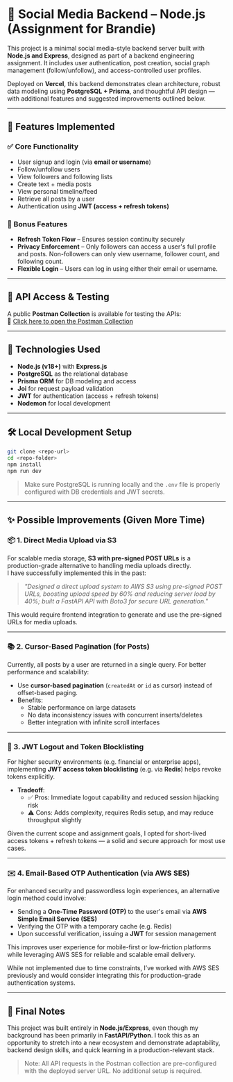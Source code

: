 # 🧠 Social Media Backend – Node.js (Assignment for Brandie)

This project is a minimal social media-style backend server built with **Node.js and Express**, designed as part of a backend engineering assignment. It includes user authentication, post creation, social graph management (follow/unfollow), and access-controlled user profiles.

Deployed on **Vercel**, this backend demonstrates clean architecture, robust data modeling using **PostgreSQL + Prisma**, and thoughtful API design — with additional features and suggested improvements outlined below.

---

## 🚀 Features Implemented

### ✅ Core Functionality
- User signup and login (via **email or username**)
- Follow/unfollow users
- View followers and following lists
- Create text + media posts
- View personal timeline/feed
- Retrieve all posts by a user
- Authentication using **JWT (access + refresh tokens)**

### 🔐 Bonus Features
- **Refresh Token Flow** – Ensures session continuity securely
- **Privacy Enforcement** – Only followers can access a user's full profile and posts. Non-followers can only view username, follower count, and following count.
- **Flexible Login** – Users can log in using either their email or username.

---

## 🧪 API Access & Testing

A public **Postman Collection** is available for testing the APIs:  
🔗 [Click here to open the Postman Collection](https://www.postman.com/team777-7613/workspace/my-workspace/collection/29450091-e971895c-6e78-4e53-b595-360808dd8cd0?action=share&creator=29450091&active-environment=29450091-9b132525-19c7-402b-82e9-06f2279b6b0f)

---

## 🧰 Technologies Used

- **Node.js (v18+)** with **Express.js**
- **PostgreSQL** as the relational database
- **Prisma ORM** for DB modeling and access
- **Joi** for request payload validation
- **JWT** for authentication (access + refresh tokens)
- **Nodemon** for local development

---

## 🛠️ Local Development Setup

```bash
git clone <repo-url>
cd <repo-folder>
npm install
npm run dev
```

> Make sure PostgreSQL is running locally and the `.env` file is properly configured with DB credentials and JWT secrets.

---

## ✨ Possible Improvements (Given More Time)

### 📦 1. Direct Media Upload via S3
For scalable media storage, **S3 with pre-signed POST URLs** is a production-grade alternative to handling media uploads directly.  
I have successfully implemented this in the past:
> *"Designed a direct upload system to AWS S3 using pre-signed POST URLs, boosting upload speed by 60% and reducing server load by 40%; built a FastAPI API with Boto3 for secure URL generation."*

This would require frontend integration to generate and use the pre-signed URLs for media uploads.

---

### 📚 2. Cursor-Based Pagination (for Posts)
Currently, all posts by a user are returned in a single query. For better performance and scalability:
- Use **cursor-based pagination** (`createdAt` or `id` as cursor) instead of offset-based paging.
- Benefits:
  - Stable performance on large datasets
  - No data inconsistency issues with concurrent inserts/deletes
  - Better integration with infinite scroll interfaces

---

### 🔐 3. JWT Logout and Token Blocklisting
For higher security environments (e.g. financial or enterprise apps), implementing **JWT access token blocklisting** (e.g. via **Redis**) helps revoke tokens explicitly.

- **Tradeoff**:
  - ✅ Pros: Immediate logout capability and reduced session hijacking risk
  - ⚠️ Cons: Adds complexity, requires Redis setup, and may reduce throughput slightly

Given the current scope and assignment goals, I opted for short-lived access tokens + refresh tokens — a solid and secure approach for most use cases.

---

### ✉️ 4. Email-Based OTP Authentication (via AWS SES)
For enhanced security and passwordless login experiences, an alternative login method could involve:

- Sending a **One-Time Password (OTP)** to the user's email via **AWS Simple Email Service (SES)**
- Verifying the OTP with a temporary cache (e.g. Redis)
- Upon successful verification, issuing a **JWT** for session management

This improves user experience for mobile-first or low-friction platforms while leveraging AWS SES for reliable and scalable email delivery.

While not implemented due to time constraints, I’ve worked with AWS SES previously and would consider integrating this for production-grade authentication systems.

---

## 📌 Final Notes

This project was built entirely in **Node.js/Express**, even though my background has been primarily in **FastAPI/Python**. I took this as an opportunity to stretch into a new ecosystem and demonstrate adaptability, backend design skills, and quick learning in a production-relevant stack.

> Note: All API requests in the Postman collection are pre-configured with the deployed server URL. No additional setup is required.
